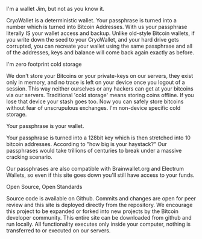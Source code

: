 I'm a wallet Jim, but not as you know it.

CryoWallet is a deterministic wallet. Your passphrase is turned into a number which is turned into Bitcoin Addresses. With us your passphrase literally IS your wallet access and backup. Unlike old-style Bitcoin wallets, if you write down the seed to your CryoWallet, and your hard drive gets corrupted, you can recreate your wallet using the same passphrase and all of the addresses, keys and balance will come back again exactly as before.

I'm zero footprint cold storage

We don't store your Bitcoins or your private-keys on our servers, they exist only in memory, and no trace is left on your device once you logout of a session. This way neither ourselves or any hackers can get at your bitcoins via our servers. Traditional 'cold storage' means storing coins offline. If you lose that device your stash goes too. Now you can safely store bitcoins without fear of unscrupulous exchanges. I'm non-device specific cold storage.

Your passphrase is your wallet.

Your passphrase is turned into a 128bit key which is then stretched into 10 bitcoin addresses. According to "how big is your haystack?" Our passphrases would take trillions of centuries to break under a massive cracking scenario.

Our passphrases are also compatible with Brainwallet.org and Electrum Wallets, so even if this site goes down you'll still have access to your funds.

Open Source, Open Standards

Source code is available on Github. Commits and changes are open for peer review and this site is deployed directly from the repository. We encourage this project to be expanded or forked into new projects by the Bitcoin developer community. This entire site can be downloaded from github and run locally. All functionality executes only inside your computer, nothing is transferred to or executed on our servers.